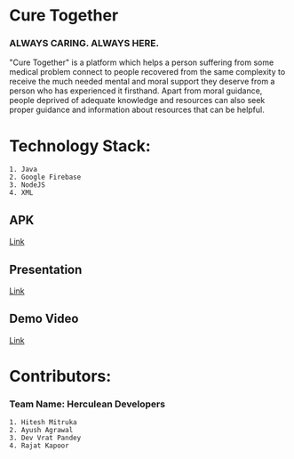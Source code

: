 # Cure Together

### ALWAYS CARING. ALWAYS HERE.

"Cure Together" is a platform which helps a person suffering from some medical problem connect to people recovered from the same complexity to receive the much needed mental and moral support they deserve from a person who has experienced it firsthand. Apart from moral guidance, people deprived of adequate knowledge and resources can also seek proper guidance and information about resources that can be helpful.

# Technology Stack:

    1. Java
    2. Google Firebase
    3. NodeJS
    4. XML

## APK

[Link](https://drive.google.com/file/d/1gYcuhme4VV_0T3vd_Uxc5shzVgn6ZHbI/view?usp=sharing)

## Presentation

[Link](https://drive.google.com/file/d/1ch8smqaBnpVvxbIr3Lye0SeFTp6RKqGj/view?usp=sharing)

## Demo Video

[Link]()

# Contributors:

### Team Name: Herculean Developers

    1. Hitesh Mitruka
    2. Ayush Agrawal
    3. Dev Vrat Pandey
    4. Rajat Kapoor
